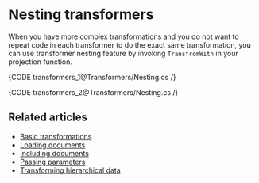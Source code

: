 # Nesting transformers

When you have more complex transformations and you do not want to repeat code in each transformer to do the exact same transformation, you can use transformer nesting feature by invoking `TransfromWith` in your projection function.

{CODE transformers_1@Transformers/Nesting.cs /}

{CODE transformers_2@Transformers/Nesting.cs /}

## Related articles

- [Basic transformations](../transformers/basic-transformations)
- [Loading documents](../transformers/loading-documents)
- [Including documents](../transformers/including-documents)
- [Passing parameters](../transformers/passing-parameters)
- [Transforming hierarchical data](../transformers/transforming-hierarchical-data)
